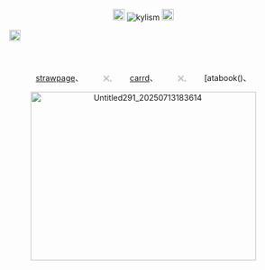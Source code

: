 <p align="center"> <img width="21" height="20" alt="Untitled291_20250713183614" src="https://github.com/user-attachments/assets/aec23fc5-c2c8-4099-93bf-9bb92897e059" /> <img src="https://komarev.com/ghpvc/?username=kylism&label=　　idia's　hair　follicles　　&color=383790&style=flat" alt="kylism" /> <img width="21" height="20" alt="Untitled291_20250713183614" src="https://github.com/user-attachments/assets/aec23fc5-c2c8-4099-93bf-9bb92897e059" />

   　<img width="20" height="20" alt="Untitled284_20250711193810" src="https://github.com/user-attachments/assets/bbba79a6-7039-4819-9d30-492eaa79b8db" />


　<p align="center"> [strawpage](https://kylism.straw.page/)、 　　 𓏴𓈒 　　[carrd](https://kylism.carrd.co/)、   　　 𓏴𓈒 　　[atabook()、


<p align="center"> <img width="400" height="300" alt="Untitled291_20250713183614" src="https://github.com/user-attachments/assets/296d521b-c2c1-4d6b-9064-b1d142c41425" />

